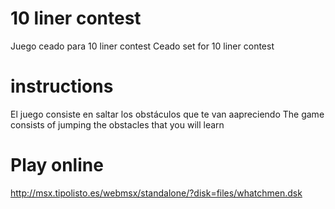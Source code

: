 # 10 liner contest

Juego ceado para 10 liner contest
Ceado set for 10 liner contest

# instructions

El juego consiste en saltar los obstáculos que te van aapreciendo
The game consists of jumping the obstacles that you will learn

# Play online

http://msx.tipolisto.es/webmsx/standalone/?disk=files/whatchmen.dsk